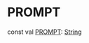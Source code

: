 # PROMPT


const val [PROMPT](-p-r-o-m-p-t.md): [String](https://kotlinlang.org/api/latest/jvm/stdlib/kotlin/-string/index.html)
